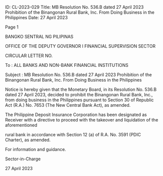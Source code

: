 ID: CL-2023-029
Title: MB Resolution No. 536.B dated 27 April 2023 Prohibition of the Binangonan Rural Bank, Inc. From Doing Business in the Philippines
Date: 27 April 2023

Page 1

BANGKO SENTRAL NG PILIPINAS

OFFICE OF THE DEPUTY GOVERNOR I FINANCIAL SUPERVISION SECTOR

CIRCULAR LETTER NO.

To : ALL BANKS AND NON-BANK FINANCIAL INSTITUTIONS

Subject : MB Resolution No. 536.B dated 27 April 2023 Prohibition of the Binangonan Rural Bank, Inc. From Doing Business in the Philippines

Notice is hereby given that the Monetary Board, in its Resolution No. 536.B dated 27 April 2023, decided to prohibit the Binangonan Rural Bank, Inc., from doing business in the Philippines pursuant to Section 30 of Republic Act (R.A.) No. 7653 (The New Central Bank Act), as amended.

The Philippine Deposit Insurance Corporation has been designated as Receiver with a directive to proceed with the takeover and liquidation of the aforementioned

rural bank in accordance with Section 12 (a) of R.A. No. 3591 (PDIC Charter), as amended.

For information and guidance.

Sector-in-Charge

27 April 2023